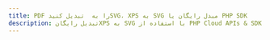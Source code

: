 ---title: PDF را به  تبدیل کنیدSVG، XPS به SVG مبدل رایگان یا PHP SDKdescription: تبدیل رایگانXPS به SVG با استفاده از PHP Cloud APIs & SDK همچنین اسناد PDF را در Cloud ایجاد، ویرایش و رندر کنید.---